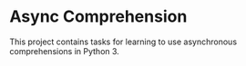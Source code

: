 # Async Comprehension

This project contains tasks for learning to use asynchronous comprehensions in Python 3.

